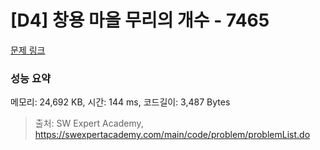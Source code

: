 # [D4] 창용 마을 무리의 개수 - 7465 

[문제 링크](https://swexpertacademy.com/main/code/problem/problemDetail.do?contestProbId=AWngfZVa9XwDFAQU) 

### 성능 요약

메모리: 24,692 KB, 시간: 144 ms, 코드길이: 3,487 Bytes



> 출처: SW Expert Academy, https://swexpertacademy.com/main/code/problem/problemList.do